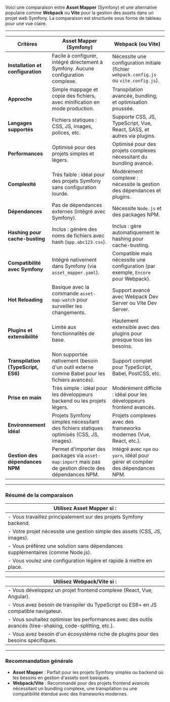 Voici une comparaison entre **Asset Mapper** (Symfony) et une alternative populaire comme **Webpack** ou **Vite** pour la gestion des assets dans un projet web Symfony. La comparaison est structurée sous forme de tableau pour une vue claire.

---

| **Critères**                  | **Asset Mapper (Symfony)**                                                      | **Webpack (ou Vite)**                                           |
|-------------------------------|---------------------------------------------------------------------------------|-----------------------------------------------------------------|
| **Installation et configuration** | Facile à configurer, intégré directement à Symfony. Aucune configuration complexe. | Nécessite une configuration initiale (fichier `webpack.config.js` ou `vite.config.js`). |
| **Approche**                  | Simple mappage et copie des fichiers, avec minification en mode production.     | Transpilation avancée, bundling, et optimisation poussée.      |
| **Langages supportés**        | Fichiers statiques : CSS, JS, images, polices, etc.                             | Supporte CSS, JS, TypeScript, Vue, React, SASS, et autres via plugins. |
| **Performances**              | Optimisé pour des projets simples et légers.                                    | Optimisé pour des projets complexes nécessitant du bundling avancé. |
| **Complexité**                | Très faible : idéal pour des projets Symfony sans configuration lourde.         | Modérément complexe : nécessite la gestion des dépendances et plugins. |
| **Dépendances**               | Pas de dépendances externes (intégré avec Symfony).                            | Nécessite `Node.js` et des packages NPM.                       |
| **Hashing pour cache-busting** | Inclus : génère des noms de fichiers avec hash (`app.abc123.css`).             | Inclus : gère automatiquement le hashing pour cache-busting.   |
| **Compatibilité avec Symfony** | Intégré nativement dans Symfony (via `asset_mapper.yaml`).                     | Compatible mais nécessite une configuration (par exemple, `Encore` pour Webpack). |
| **Hot Reloading**             | Basique avec la commande `asset-map:watch` pour surveiller les changements.     | Support avancé avec Webpack Dev Server ou Vite Dev Server.     |
| **Plugins et extensibilité**  | Limité aux fonctionnalités de base.                                             | Hautement extensible avec des plugins pour presque tous les besoins. |
| **Transpilation (TypeScript, ES6)** | Non supportée nativement (besoin d'un outil externe comme Babel pour les fichiers avancés). | Support complet pour TypeScript, Babel, PostCSS, etc.          |
| **Prise en main**             | Très simple : idéal pour les développeurs backend ou les projets légers.        | Modérément difficile : idéal pour les développeurs frontend avancés. |
| **Environnement idéal**       | Projets Symfony simples nécessitant des fichiers statiques optimisés (CSS, JS, images). | Projets complexes avec des frameworks modernes (Vue, React, etc.). |
| **Gestion des dépendances NPM** | Permet d'importer des packages via `asset-map:import` mais pas de gestion directe des dépendances NPM. | Intégré avec `npm` ou `yarn`, idéal pour gérer et compiler des dépendances NPM. |

---

### **Résumé de la comparaison**

| **Utilisez Asset Mapper si** :                            |
|-----------------------------------------------------------|
| - Vous travaillez principalement sur des projets Symfony backend. |
| - Votre projet nécessite une gestion simple des assets (CSS, JS, images). |
| - Vous préférez une solution sans dépendances supplémentaires (comme Node.js). |
| - Vous voulez une configuration légère et rapide à mettre en place. |

| **Utilisez Webpack/Vite si** :                            |
|-----------------------------------------------------------|
| - Vous développez un projet frontend complexe (React, Vue, Angular). |
| - Vous avez besoin de transpiler du TypeScript ou ES6+ en JS compatible navigateur. |
| - Vous souhaitez optimiser les performances avec des outils avancés (tree-shaking, code-splitting, etc.). |
| - Vous avez besoin d'un écosystème riche de plugins pour des besoins spécifiques. |

---

### **Recommandation générale**

- **Asset Mapper** : Parfait pour les projets Symfony simples ou backend où les besoins en gestion d'assets sont basiques.
- **Webpack/Vite** : Recommandé pour des projets frontend avancés nécessitant un bundling complexe, une transpilation ou une compatibilité étendue avec des frameworks modernes.